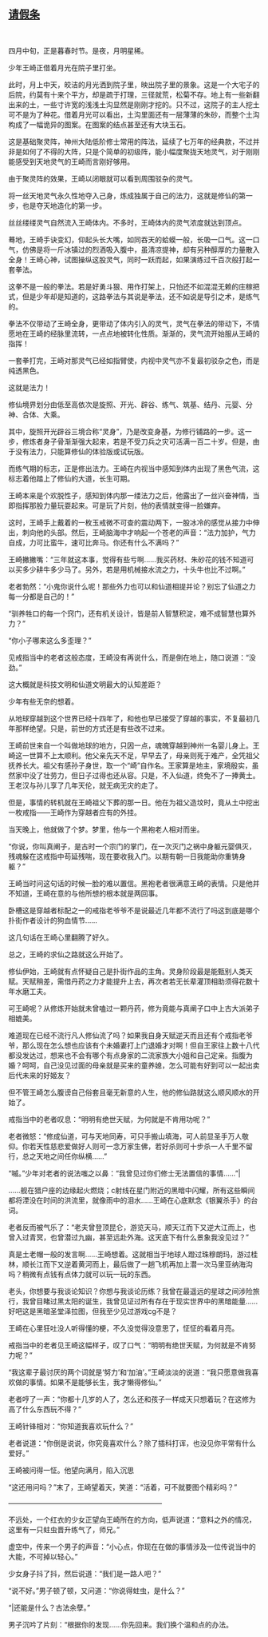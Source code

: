 ## [请假条](https://www.xxbiquge.com/11_11207/9087200.html)
﻿﻿﻿

  四月中旬，正是暮春时节。是夜，月明星稀。

  少年王崎正借着月光在院子里打坐。

  此时，月上中天，皎洁的月光洒到院子里，映出院子里的景象。这是一个大宅子的后院，约莫有十来个平方，却是疏于打理，三径就荒，松菊不存。地上有一些新翻出来的土，一些寸许宽的浅浅土沟显然是刚刚才挖的。只不过，这院子的主人挖土可不是为了种花。借着月光可以看出，土沟里面还有一层薄薄的朱砂，而整个土沟构成了一幅诡异的图案。在图案的结点甚至还有大块玉石。

  这是基础聚灵阵，神州大陆低阶修士常用的阵法，延续了七万年的经典款，不过并非是如何了不得的大阵，只是个简单的初级阵，能小幅度聚拢天地灵气，对于刚刚能感受到天地灵气的王崎而言刚好够用。

  由于聚灵阵的效果，王崎以闭眼就可以看到周围驳杂的灵气。

  将一丝天地灵气永久性地夺入己身，炼成独属于自己的法力，这就是修仙的第一步，也是夺天地造化的第一步。

  丝丝缕缕灵气自然流入王崎体内。不多时，王崎体内的灵气浓度就达到顶点。

  蓦地，王崎手诀变幻，仰起头长大嘴，如同吞天的蛤蟆一般，长吸一口气。这一口气，仿佛是将一斤冰镇过的烈酒吸入腹中，虽清凉提神，却有另种醇厚的力量散入全身！王崎心神，试图操纵这股灵气，同时一跃而起，如果演练过千百次般打起一套拳法。

  这拳不是一般的拳法。若是好勇斗狠、用作打架上，只怕还不如混混无赖的庄稼把式，但是少年却是知道的，这路拳法与其说是拳法，还不如说是导引之术，是练气的。

  拳法不仅带动了王崎全身，更带动了体内引入的灵气，灵气在拳法的带动下，不情愿地在王崎的经脉里流转，一点点地被转化性质。渐渐的，灵气流开始服从王崎的指挥！

  一套拳打完，王崎对那灵气已经如指臂使，内视中灵气亦不复最初驳杂之色，而是纯透黑色。

  这就是法力！

  修仙境界划分由低至高依次是旋照、开光、辟谷、练气、筑基、结丹、元婴、分神、合体、大乘。

  其中，旋照开光辟谷三境合称“灵身”，乃是改变身基，为修行铺路的一步。这一步，修炼者身子骨渐渐强大起来，若是不受刀兵之灾可活满一百二十岁。但是，由于没有法力，只能算修仙的体验版或试玩版。

  而练气期的标志，正是修出法力。王崎在内视当中感知到体内出现了黑色气流，这标志着他踏上了修仙的大道，长生可期。

  王崎本来是个欢脱性子，感知到体内那一缕法力之后，他露出了一丝兴奋神情，当即指挥那股力量玩耍起来。可是玩了片刻，他的表情就变得一脸嫌弃。

  这时，王崎手上戴着的一枚玉戒微不可查的震动两下，一股冰冷的感觉从接力中伸出，刺向他的头部。然后，王崎脑海中才响起一个苍老的声音：“法力加护，气力自成，力可比蛮牛，速可比奔马。你还有什么不满吗？”

  王崎撇撇嘴：“三年就这本事，觉得有些亏啊……我买药材、朱砂花的钱不知道可以买多少耕牛多少马了。另外，若是用机械接水流之力，十头牛也比不过啊。”

  老者勃然：“小鬼你说什么呢！那些外力也可以和仙道相提并论？别忘了仙道之力每一分都是自己的！”

  “驯养牲口的每一个窍门，还有机关设计，皆是前人智慧积淀，难不成智慧也算外力？”

  “你小子哪来这么多歪理？”

  见戒指当中的老者这般态度，王崎没有再说什么，而是倒在地上，随口说道：“没劲。”

  这大概就是科技文明和仙道文明最大的认知差距？

  少年有些无奈的想着。

  从地球穿越到这个世界已经十四年了，和他也早已接受了穿越的事实，不复最初几年那样绝望。只是，前世的方式还是有些改不过来。

  王崎前世来自一个叫做地球的地方，只因一点，魂魄穿越到神州一名婴儿身上。王崎这一世算不上太顺利。他父亲先天不足，早早去了，母亲则死于难产，全凭祖父抚养长大。祖父有感孙子身世，取一个“崎”自作名。王家算是地主，家境殷实，虽然家中没了壮劳力，但日子过得也还从容。只是，不入仙道，终免不了一捧黄土。王老汉与孙儿享了几年天伦，就无病无灾的走了。

  但是，事情的转机就在王崎祖父下葬的那一日。他在为祖父造坟时，竟从土中挖出一枚戒指——王崎作为穿越者应有的外挂。

  当天晚上，他就做了个梦。梦里，他与一个黑袍老人相对而坐。

  “你说，你叫真阐子，是古时一个宗门的掌门，在一次灭门之祸中身躯元婴俱灭，残魂躲在这戒指中苟延残喘，现在要收我入门。以期有朝一日我能助你重铸身躯？”

  王崎当时问这句话的时候一脸的难以置信。黑袍老者很满意王崎的表情。只是他并不知道，王崎在意的与他所想的根本就是两回事。

  卧槽这是穿越者标配之一的戒指老爷爷不是说最近几年都不流行了吗这到底是哪个扑街作者设计的狗血情节……

  这几句话在王崎心里翻腾了好久。

  总之，王崎的求仙之路就这么开始了。

  修仙伊始，王崎就有点怀疑自己是扑街作品的主角。灵身阶段最是能甄别人类天赋。天赋稍差，需借丹药之力才能提升上去，再次者若无长辈灌顶相助须得花数十年水磨工夫。

  可王崎呢？从修炼开始就未曾嗑过一颗丹药，修为竟能与真阐子口中上古大派弟子相媲美。

  难道现在已经不流行凡人修仙流了吗？如果我自身天赋逆天而且还有个戒指老爷爷，那么现在怎么想也应该有个未婚妻打上门退婚才对啊！但自王家往上数十八代都没发达过，想来也不会有哪个有点身家的二流家族大小姐和自己定亲。指腹为婚？呵呵，自己没见过面的母亲就是买来的童养媳，怎么可能有好到可以一起出卖后代未来的好姬友？

  但不管王崎怎么腹谤自己俗套且毫无新意的人生，他的修仙路就这么顺风顺水的开始了。

  戒指当中的老者叹息：“明明有绝世天赋，为何就是不肯用功呢？”

  老者微怒：“修成仙道，可与天地同寿，可只手搬山填海，可人前显圣手万人敬仰。你若天性慈悲爱做好人则可一念万家生佛，若好杀则可十步杀一人千里不留行，总之天地之间任你纵横……”

  “嘁。”少年对老者的说法嗤之以鼻：“我曾见过你们修士无法置信的事情……”|

  ……舰在猎户座的边缘起火燃烧；c射线在星门附近的黑暗中闪耀，所有这些瞬间都将湮没在时间的洪流里，就像雨中的泪水……王崎在心底默念《银翼杀手》的台词。

  老者反而被气乐了：“老夫曾登顶昆仑，游览天马，顺天江而下又逆大江而上，也曾入过青冥，也曾潜过九幽，甚至远赴外海。这天底下有什么景象我没见过？”

  真是土老帽一般的发言啊……王崎想着。这就相当于地球人蹬过珠穆朗玛，游过桂林，顺长江而下又逆着黄河而上，最后做了一趟飞机再加上潜一次马里亚纳海沟吗？稍微有点钱有点体力就可以玩一玩的东西。

  老头，你想要与我谈论知识？你想与我谈论历练？我曾在最遥远的星球之间涉险旅行，我曾目睹过黑太阳的诞生，我曾见证过所有存在于现实世界中的黑暗能量……好吧这是黑暗圣堂泽拉图，但我至少见过游戏cg不是？

  王崎在心里狂吐没人听得懂的梗，不久没觉得没意思了，怔怔的看着月亮。

  戒指当中的老者见王崎这幅样子，叹了口气：“明明有绝世天赋，为何就是不肯努力呢？”

  “我这辈子最讨厌的两个词就是‘努力’和‘加油’。”王崎淡淡的说道：“我只愿意做我喜欢做的事情。如果不是能够长生，我才懒得修仙。”

  老者哼了一声：“你都十几岁的人了，怎么还和孩子一样成天只想着玩？在这修为高了什么东西玩不得？”

  王崎针锋相对：“你知道我喜欢玩什么？”

  老者说道：“你倒是说说，你究竟喜欢什么？除了插科打诨，也没见你平常有什么爱好。”

  王崎被问得一怔。他望向满月，陷入沉思

  “这还用问吗？”末了，王崎望着天，笑道：“活着，可不就要图个精彩吗？”

  ——————————————————————

  不远处，一个红衣的少女正望向王崎所在的方向，低声说道：“意料之外的情况，这里有一只蛀虫晋升练气了，师兄。”

  虚空中，传来一个男子的声音：“小心点，你现在在做的事情涉及一位传说当中的大能，不可掉以轻心。”

  少女身子抖了抖，然后说道：“我们是一路人吧？”

  “说不好。”男子顿了顿，又问道：“你说得蛀虫，是什么？”

  “|还能是什么？古法余孽。”

  男子沉吟了片刻：“根据你的发现……你先回来。我们换个温和点的办法。

  
